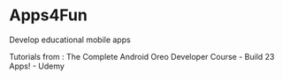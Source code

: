 # Apps4Fun
Develop educational mobile apps

Tutorials from : The Complete Android Oreo Developer Course - Build 23 Apps! - Udemy
